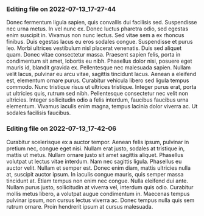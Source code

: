 

### Editing file on 2022-07-13_17-27-44

Donec fermentum ligula sapien, quis convallis dui facilisis sed. Suspendisse nec urna metus. In vel nunc ex. Donec luctus pharetra odio, sed egestas enim suscipit in. Vivamus non nunc lectus. Sed vitae sem a ex rhoncus finibus. Duis egestas lacus eu eros sodales congue. Suspendisse et purus leo. Morbi ultrices vestibulum nisl placerat venenatis. Duis sed aliquet quam. Donec vitae consectetur massa. Praesent sapien felis, porta in condimentum sit amet, lobortis eu nibh. Phasellus dolor nisi, posuere eget mauris id, blandit gravida ex. Pellentesque nec malesuada sapien.
Nullam velit lacus, pulvinar eu arcu vitae, sagittis tincidunt lacus. Aenean a eleifend est, elementum ornare purus. Curabitur vehicula libero sed ligula tempus commodo. Nunc tristique risus ut ultrices tristique. Integer purus erat, porta ut ultricies quis, rutrum sed nibh. Pellentesque consectetur nec velit non ultricies. Integer sollicitudin odio a felis interdum, faucibus faucibus urna elementum. Vivamus iaculis enim magna, tempus lacinia dolor viverra ac. Ut sodales facilisis faucibus.




### Editing file on 2022-07-13_17-42-06

Curabitur scelerisque ex a auctor tempor. Aenean felis ipsum, pulvinar in pretium nec, congue eget nisi. Nullam erat justo, sodales at tristique in, mattis ut metus. Nullam ornare justo sit amet sagittis aliquet. Phasellus volutpat ut lectus vitae interdum. Nam nec sagittis ligula. Phasellus eu auctor velit.
Nullam et semper est. Donec enim diam, mattis ultricies nulla at, suscipit auctor ipsum. In iaculis congue mauris, quis semper massa tincidunt at. Etiam tempus non enim nec congue. Nulla eleifend dui ante. Nullam purus justo, sollicitudin at viverra vel, interdum quis odio. Curabitur mollis metus libero, a volutpat augue condimentum in. Maecenas tempus pulvinar ipsum, non cursus lectus viverra ac. Donec tempus nulla quis sem rutrum ornare. Proin hendrerit ipsum at cursus malesuada.


